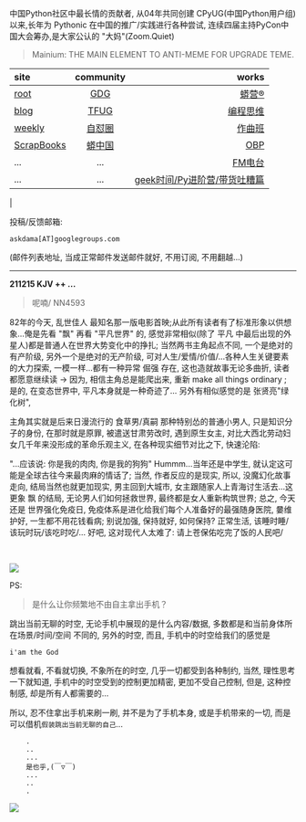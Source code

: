 中国Python社区中最长情的贡献者, 从04年共同创建 CPyUG(中国Python用户组)以来,长年为 Pythonic 在中国的推广/实践进行各种尝试, 连续四届主持PyCon中国大会筹办,是大家公认的 "大妈"(Zoom.Quiet)

> Mainium: THE MAIN ELEMENT TO ANTI-MEME FOR UPGRADE TEME.

| site | community | works |
| :-----| :----: | ----: |
| [root](http://zoomquiet.io/) | [GDG](https://blog.zhgdg.org/) | [蟒营®](https://doc.101.camp/) |
| [blog](https://blog.zoomquiet.io/pages/zoomquiet.html) | [TFUG](http://zh.tfug.world/) | [编程思维](https://py.101.camp/) |
| [weekly](http://weekly.pychina.org/) | [自怼圈](https://du.101.camp/) | [作曲班](https://mu.101.camp/) |
| [ScrapBooks](https://zoomquiet.io/collection.html) | [蟒中国](https://pychina.org/) | [OBP](https://zoomquiet.io/obp/index.html) |
| ... | ... | [FM电台](https://fm.101.camp/) |
| ... | ... | [geek时间/Py进阶营/带货吐糟篇](https://fm.101.camp/2020/geek2py-dama.html) 
 |


投稿/反馈邮箱:

    askdama[AT]googlegroups.com

(邮件列表地址, 
当成正常邮件发送邮件就好, 不用订阅, 不用翻越...)



---------------------------------------------------
**211215 KJV ++ ...**

> 呢喃/ NN4593




82年的今天, 乱世佳人 最知名那一版电影首映;从此所有读者有了标准形象以供想象...俺是先看 "飘" 再看 "平凡世界" 的, 感觉非常相似(除了 平凡 中最后出现的外星人)都是普通人在世界大势变化中的挣扎; 当然两书主角起点不同, 一个是绝对的有产阶级, 另外一个是绝对的无产阶级, 可对人生/爱情/价值/...各种人生关键要素的大力探索, 一模一样...都有一种异常 倔强 存在, 这也造就故事无论多曲折, 读者都愿意继续读 -> 因为, 相信主角总是能爬出来, 重新 make all things ordinary ; 是的, 在变态世界中, 平凡本身就是一种奇迹了...
另外有相似感觉的是 张贤亮"绿化树",

主角其实就是后来日漫流行的 食草男/真嗣 那种特别怂的普通小男人, 只是知识分子的身份, 在那时就是原罪, 被遣送甘肃劳改时, 遇到原生女主, 对比大西北劳动妇女几千年来没形成的革命乐观主义, 在各种现实细节对比之下, 快速沦陷:

"...应该说: 你是我的肉肉, 你是我的狗狗"
Hummm...当年还是中学生, 就认定这可能是全球古往今来最肉麻的情话了; 当然, 作者反应的是现实, 所以, 没魔幻化故事走向, 结局当然也就更加现实, 男主回到大城市, 女主跟随家人上青海讨生活去...这更象 飘 的结局, 无论男人们如何拯救世界, 最终都是女人重新构筑世界;
总之, 今天还是 世界强化免疫日, 免疫体系是进化给我们每个人准备好的最强随身医院, 嘦维护好, 一生都不用花钱看病; 别说加强, 保持就好, 如何保持? 正常生活, 该睡时睡/该玩时玩/该吃时吃/... 好吧, 这对现代人太难了:
请上苍保佑吃完了饭的人民吧/

​





![](https://ipic.zoomquiet.top/2021-12-14-zq42-today-card-2112.015.jpeg)



PS:
> 是什么让你频繁地不由自主拿出手机？

跳出当前无聊的时空,
无论手机中展现的是什么内容/数据,
多数都是和当前身体所在场景/时间/空间 不同的,
另外的时空,
而且, 手机中的时空给我们的感觉是

    i'am the God

想看就看, 不看就切换,
不象所在的时空, 几乎一切都受到各种制约,
当然,
理性思考一下就知道,
手机中的时空受到的控制更加精密, 更加不受自己控制,
但是, 这种控制感,
却是所有人都需要的...

所以, 
忍不住拿出手机来刷一刷,
并不是为了手机本身, 或是手机带来的一切,
而是可以借机`假装跳出当前无聊的自己`...



```
    .
    ..
    ...
    是也乎,(￣▽￣)
    ...
    ..
    .
```


![](http://ydlj.zoomquiet.top/ipic/2021-07-10-210701DU21-zip.jpg)

